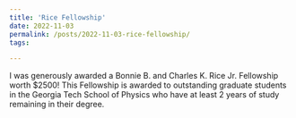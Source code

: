 ```yaml
---
title: 'Rice Fellowship'
date: 2022-11-03
permalink: /posts/2022-11-03-rice-fellowship/
tags:

---
```


I was generously awarded a Bonnie B. and Charles K. Rice Jr. Fellowship worth $2500! This Fellowship is awarded to outstanding graduate students in the Georgia Tech School of Physics who have at least 2 years of study remaining in their degree. 
